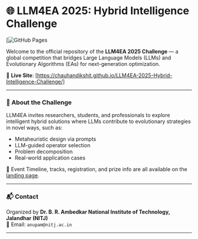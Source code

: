 # 🌐 LLM4EA 2025: Hybrid Intelligence Challenge

[![GitHub Pages](https://chauhandikshit.github.io/LLM4EA-2025-Hybrid-Intelligence-Challenge/)

Welcome to the official repository of the **LLM4EA 2025 Challenge** — a global competition that bridges Large Language Models (LLMs) and Evolutionary Algorithms (EAs) for next-generation optimization.

🔗 **Live Site**: [https://chauhandikshit.github.io/LLM4EA-2025-Hybrid-Intelligence-Challenge/]

---

### 🚀 About the Challenge

LLM4EA invites researchers, students, and professionals to explore intelligent hybrid solutions where LLMs contribute to evolutionary strategies in novel ways, such as:

- Metaheuristic design via prompts
- LLM-guided operator selection
- Problem decomposition
- Real-world application cases

📅 Event Timeline, tracks, registration, and prize info are all available on the [landing page](https://chauhandikshit.github.io/LLM4EA-2025-Hybrid-Intelligence-Challenge/).

---

### 📬 Contact

Organized by **Dr. B. R. Ambedkar National Institute of Technology, Jalandhar (NITJ)**  
📧 Email: `anupam@nitj.ac.in`

---
